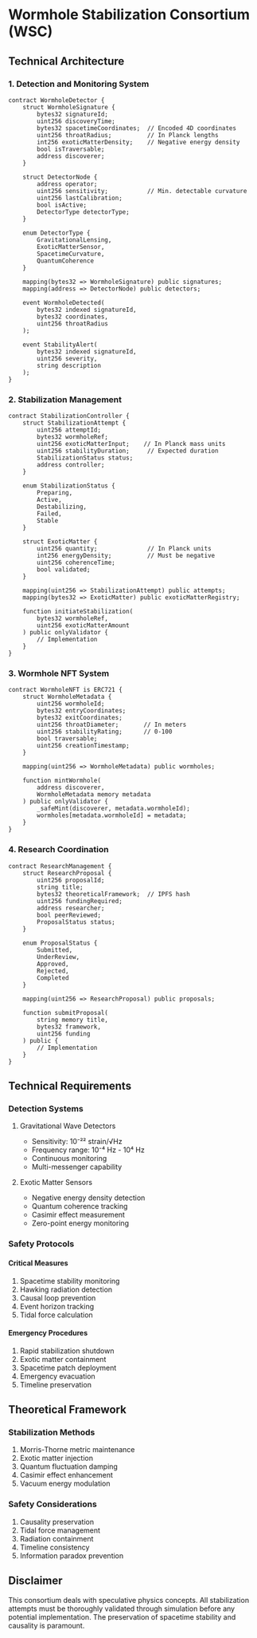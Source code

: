 # Wormhole Stabilization Consortium (WSC)
## Technical Architecture

### 1. Detection and Monitoring System

```solidity
contract WormholeDetector {
    struct WormholeSignature {
        bytes32 signatureId;
        uint256 discoveryTime;
        bytes32 spacetimeCoordinates;  // Encoded 4D coordinates
        uint256 throatRadius;          // In Planck lengths
        int256 exoticMatterDensity;    // Negative energy density
        bool isTraversable;
        address discoverer;
    }
    
    struct DetectorNode {
        address operator;
        uint256 sensitivity;           // Min. detectable curvature
        uint256 lastCalibration;
        bool isActive;
        DetectorType detectorType;
    }
    
    enum DetectorType {
        GravitationalLensing,
        ExoticMatterSensor,
        SpacetimeCurvature,
        QuantumCoherence
    }
    
    mapping(bytes32 => WormholeSignature) public signatures;
    mapping(address => DetectorNode) public detectors;
    
    event WormholeDetected(
        bytes32 indexed signatureId,
        bytes32 coordinates,
        uint256 throatRadius
    );
    
    event StabilityAlert(
        bytes32 indexed signatureId,
        uint256 severity,
        string description
    );
}
```

### 2. Stabilization Management

```solidity
contract StabilizationController {
    struct StabilizationAttempt {
        uint256 attemptId;
        bytes32 wormholeRef;
        uint256 exoticMatterInput;    // In Planck mass units
        uint256 stabilityDuration;     // Expected duration
        StabilizationStatus status;
        address controller;
    }
    
    enum StabilizationStatus {
        Preparing,
        Active,
        Destabilizing,
        Failed,
        Stable
    }
    
    struct ExoticMatter {
        uint256 quantity;              // In Planck units
        int256 energyDensity;          // Must be negative
        uint256 coherenceTime;
        bool validated;
    }
    
    mapping(uint256 => StabilizationAttempt) public attempts;
    mapping(bytes32 => ExoticMatter) public exoticMatterRegistry;
    
    function initiateStabilization(
        bytes32 wormholeRef,
        uint256 exoticMatterAmount
    ) public onlyValidator {
        // Implementation
    }
}
```

### 3. Wormhole NFT System

```solidity
contract WormholeNFT is ERC721 {
    struct WormholeMetadata {
        uint256 wormholeId;
        bytes32 entryCoordinates;
        bytes32 exitCoordinates;
        uint256 throatDiameter;       // In meters
        uint256 stabilityRating;      // 0-100
        bool traversable;
        uint256 creationTimestamp;
    }
    
    mapping(uint256 => WormholeMetadata) public wormholes;
    
    function mintWormhole(
        address discoverer,
        WormholeMetadata memory metadata
    ) public onlyValidator {
        _safeMint(discoverer, metadata.wormholeId);
        wormholes[metadata.wormholeId] = metadata;
    }
}
```

### 4. Research Coordination

```solidity
contract ResearchManagement {
    struct ResearchProposal {
        uint256 proposalId;
        string title;
        bytes32 theoreticalFramework;  // IPFS hash
        uint256 fundingRequired;
        address researcher;
        bool peerReviewed;
        ProposalStatus status;
    }
    
    enum ProposalStatus {
        Submitted,
        UnderReview,
        Approved,
        Rejected,
        Completed
    }
    
    mapping(uint256 => ResearchProposal) public proposals;
    
    function submitProposal(
        string memory title,
        bytes32 framework,
        uint256 funding
    ) public {
        // Implementation
    }
}
```

## Technical Requirements

### Detection Systems
1. Gravitational Wave Detectors
    - Sensitivity: 10⁻²² strain/√Hz
    - Frequency range: 10⁻⁴ Hz - 10⁴ Hz
    - Continuous monitoring
    - Multi-messenger capability

2. Exotic Matter Sensors
    - Negative energy density detection
    - Quantum coherence tracking
    - Casimir effect measurement
    - Zero-point energy monitoring

### Safety Protocols

#### Critical Measures
1. Spacetime stability monitoring
2. Hawking radiation detection
3. Causal loop prevention
4. Event horizon tracking
5. Tidal force calculation

#### Emergency Procedures
1. Rapid stabilization shutdown
2. Exotic matter containment
3. Spacetime patch deployment
4. Emergency evacuation
5. Timeline preservation

## Theoretical Framework

### Stabilization Methods
1. Morris-Thorne metric maintenance
2. Exotic matter injection
3. Quantum fluctuation damping
4. Casimir effect enhancement
5. Vacuum energy modulation

### Safety Considerations
1. Causality preservation
2. Tidal force management
3. Radiation containment
4. Timeline consistency
5. Information paradox prevention

## Disclaimer
This consortium deals with speculative physics concepts. All stabilization attempts must be thoroughly validated through simulation before any potential implementation. The preservation of spacetime stability and causality is paramount.

